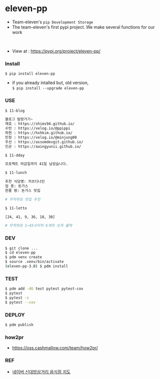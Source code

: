 # eleven-pp
- Team-eleven's `pip Development Storage`
- The team-eleven's first pypi project. We make several functions for our work
<br>

- View at : https://pypi.org/project/eleven-pp/

### Install

`$ pip install eleven-pp`

- if you already intalled but, old version,<br>
`$ pip install --upgrade eleven-pp`

### USE

```bash
$ 11-blog

블로그 탐방가기~
재호 : https://shims94.github.io/
수빈 : https://velog.io/@ppippi
하현 : https://hxhkim.github.io/
민정 : https://velog.io/@minjung00
주선 : https://assomdevgit.github.io/
인균 : https://aaingyunii.github.io/

```

```bash
$ 11-dday

프로젝트 마감일까지 41일 남았습니다.

```

```bash
$ 11-lunch

추천 식당명: 카츠디나인
업 종: 돈가스
한줄 평: 돈가스 맛집

# 무작위로 맛집 추천
```

```bash
$ 11-lotto

[24, 41, 9, 36, 18, 30]

# 무작위로 1~45사이의 6개의 숫자 출력
```

### DEV

```bash
$ git clone ...
$ cd eleven-pp
$ pdm venv create
$ source .venv/bin/activate
(eleven-pp-3.8) $ pdm install
```

### TEST

```bash
$ pdm add -dG test pytest pytest-cov
$ pytest
$ pytest -s
$ pytest --cov
```

### DEPLOY

```bash
$ pdm publish
```

### how2pr
- https://oss.cashmallow.com/team/how2pr/

### REF

- [네이버 신대방삼거리 음식점 지도](https://map.naver.com/p/search/%EC%8B%A0%EB%8C%80%EB%B0%A9%EC%82%BC%EA%B1%B0%EB%A6%AC%20%EC%9D%8C%EC%8B%9D%EC%A0%90?c=15.00,0,0,0,dh)